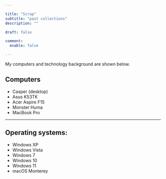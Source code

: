 ```yaml
---

title: "Scrap"
subtitle: "past collections"
description: ""

draft: false

comment:
  enable: false

---
```


My computers and technology background are shown below.

## Computers

- Casper (desktop)
- Asus K53TK
- Acer Aspire F15
- Monster Huma
- MacBook Pro

---

## Operating systems:

- Windows XP
- Windows Vista
- Windows 7
- Windows 10
- Windows 11
- macOS Monterey
